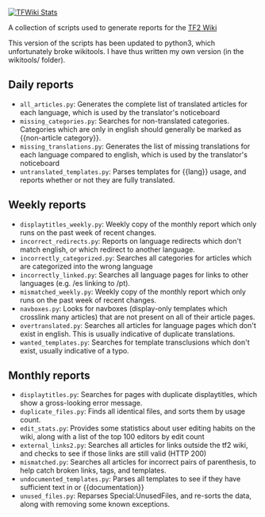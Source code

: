 [![TFWiki Stats](https://github.com/jbzdarkid/TFWiki-scripts/actions/workflows/tfwiki_stats.yml/badge.svg)](https://github.com/jbzdarkid/TFWiki-scripts/actions/workflows/tfwiki_stats.yml)

A collection of scripts used to generate reports for the [TF2 Wiki](https://wiki.teamfortress.com/wiki/Team_Fortress_Wiki:Reports)

This version of the scripts has been updated to python3, which unfortunately broke wikitools. I have thus written my own version (in the wikitools/ folder).

## Daily reports
- `all_articles.py`: Generates the complete list of translated articles for each language, which is used by the translator's noticeboard
- `missing_categories.py`: Searches for non-translated categories. Categories which are only in english should generally be marked as {{non-article category}}.
- `missing_translations.py`: Generates the list of missing translations for each language compared to english, which is used by the translator's noticeboard
- `untranslated_templates.py`: Parses templates for {{lang}} usage, and reports whether or not they are fully translated.

## Weekly reports
- `displaytitles_weekly.py`: Weekly copy of the monthly report which only runs on the past week of recent changes.
- `incorrect_redirects.py`: Reports on language redirects which don't match english, or which redirect to another language.
- `incorrectly_categorized.py`: Searches all categories for articles which are categorized into the wrong language
- `incorrectly_linked.py`: Searches all language pages for links to other languages (e.g. /es linking to /pt).
- `mismatched_weekly.py`: Weekly copy of the monthly report which only runs on the past week of recent changes.
- `navboxes.py`: Looks for navboxes (display-only templates which crosslink many articles) that are not present on all of their article pages.
- `overtranslated.py`: Searches all articles for language pages which don't exist in english. This is usually indicative of duplicate translations.
- `wanted_templates.py`: Searches for template transclusions which don't exist, usually indicative of a typo.

## Monthly reports
- `displaytitles.py`: Searches for pages with duplicate displaytitles, which show a gross-looking error message.
- `duplicate_files.py`: Finds all identical files, and sorts them by usage count.
- `edit_stats.py`: Provides some statistics about user editing habits on the wiki, along with a list of the top 100 editors by edit count
- `external_links2.py`: Searches all articles for links outside the tf2 wiki, and checks to see if those links are still valid (HTTP 200)
- `mismatched.py`: Searches all articles for incorrect pairs of parenthesis, to help catch broken links, tags, and templates.
- `undocumented_templates.py`: Parses all templates to see if they have sufficient text in <noinclude> or {{documentation}}
- `unused_files.py`: Reparses Special:UnusedFiles, and re-sorts the data, along with removing some known exceptions.
